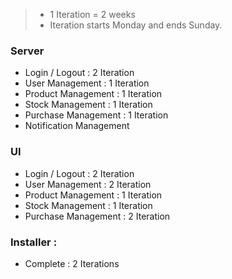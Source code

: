 > - 1 Iteration = 2 weeks  
> - Iteration starts Monday and ends Sunday.

### Server
- Login / Logout : 2 Iteration
- User Management : 1 Iteration
- Product Management : 1 Iteration
- Stock Management : 1 Iteration
- Purchase Management : 1 Iteration
- Notification Management

### UI
- Login / Logout : 2 Iteration
- User Management : 2 Iteration
- Product Management : 1 Iteration
- Stock Management : 1 Iteration
- Purchase Management : 2 Iteration

### Installer : 
- Complete : 2 Iterations